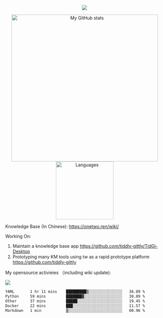 <a href="https://github.com/linonetwo">
    <p align="center">
        <img src="https://github-profile-trophy.vercel.app/?username=linonetwo&column=7&theme=onedark"/>
    </p>
</a>
<a align="center" href="https://github.com/linonetwo">
  <p align="center">
    <img src="https://github-readme-stats.vercel.app/api?username=linonetwo&show_icons=true&count_private=true" alt="My GitHub stats" width="465"/>
    <img src="https://github-readme-stats.vercel.app/api/top-langs/?username=linonetwo&layout=compact&langs_count=10" alt="Languages" height="183">
  </p>
</a>

Knowledge Base (In Chinese): https://onetwo.ren/wiki/

Working On: 

1. Maintain a knowledge base app https://github.com/tiddly-gittly/TidGi-Desktop
1. Prototyping many KM tools using tw as a rapid prototype platform https://github.com/tiddly-gittly

My opensource activieies （including wiki update):

![](https://visitor-badge.glitch.me/badge?page_id=linonetwo.linonetwo)

<!--START_SECTION:waka-->

```txt
YAML       1 hr 11 mins    █████████▒░░░░░░░░░░░░░░░   36.89 %
Python     59 mins         ███████▓░░░░░░░░░░░░░░░░░   30.89 %
Other      37 mins         █████░░░░░░░░░░░░░░░░░░░░   19.45 %
Docker     22 mins         ███░░░░░░░░░░░░░░░░░░░░░░   11.57 %
Markdown   1 min           ▒░░░░░░░░░░░░░░░░░░░░░░░░   00.96 %
```

<!--END_SECTION:waka-->
